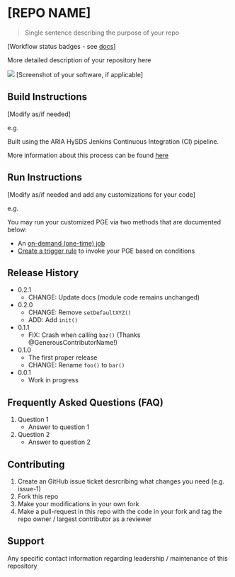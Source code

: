 # [REPO NAME]
> Single sentence describing the purpose of your repo

[Workflow status badges - see [docs](https://docs.github.com/en/actions/managing-workflow-runs/adding-a-workflow-status-badge)]

More detailed description of your repository here

![](header.png) [Screenshot of your software, if applicable]

## Build Instructions

[Modify as/if needed]

e.g.

Built using the ARIA HySDS Jenkins Continuous Integration (CI) pipeline.

More information about this process can be found [here](https://hysds-core.atlassian.net/wiki/spaces/HYS/pages/455114757/Deploy+PGE+s+onto+Cluster)

## Run Instructions

[Modify as/if needed and add any customizations for your code]

e.g.

You may run your customized PGE via two methods that are documented below:
- An [on-demand (one-time) job](https://hysds-core.atlassian.net/wiki/spaces/HYS/pages/378601499/Submit+an+On-Demand+Job+in+Facet+Search)
- [Create a trigger rule](https://hysds-core.atlassian.net/wiki/spaces/HYS/pages/442728660/Create+Edit+Delete+Trigger+Rules) to invoke your PGE based on conditions

## Release History

* 0.2.1
    * CHANGE: Update docs (module code remains unchanged)
* 0.2.0
    * CHANGE: Remove `setDefaultXYZ()`
    * ADD: Add `init()`
* 0.1.1
    * FIX: Crash when calling `baz()` (Thanks @GenerousContributorName!)
* 0.1.0
    * The first proper release
    * CHANGE: Rename `foo()` to `bar()`
* 0.0.1
    * Work in progress

## Frequently Asked Questions (FAQ)

1. Question 1
   - Answer to question 1
2. Question 2
   - Answer to question 2

## Contributing

1. Create an GitHub issue ticket desrcribing what changes you need (e.g. issue-1)
2. Fork this repo
3. Make your modifications in your own fork
4. Make a pull-request in this repo with the code in your fork and tag the repo owner / largest contributor as a reviewer

## Support

Any specific contact information regarding leadership / maintenance of this repository
